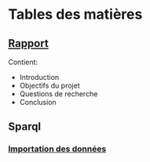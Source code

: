 # Tables des matières 

## [Rapport](/Rapport.md)
Contient: 
* Introduction
* Objectifs du projet
* Questions de recherche
* Conclusion

## Sparql 
### [Importation des données](/SPARQL-Documentation/Importation-des-donnees.md)
